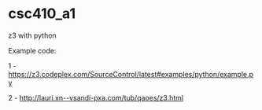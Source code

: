 # csc410_a1
z3 with python

Example code:

1 - https://z3.codeplex.com/SourceControl/latest#examples/python/example.py

2 - http://lauri.xn--vsandi-pxa.com/tub/qaoes/z3.html

